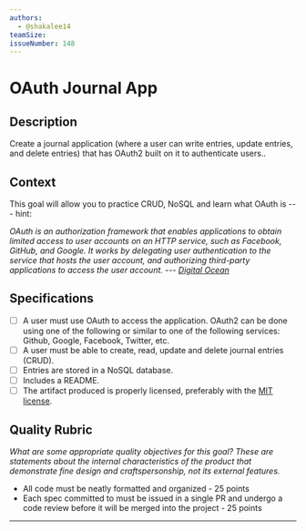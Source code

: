 ```yaml
---
authors:
  - @shakalee14
teamSize: 
issueNumber: 148
---
```


# OAuth Journal App

## Description

Create a journal application (where a user can write entries, update entries, and delete entries) that has OAuth2 built on it to authenticate users.. 

## Context

This goal will allow you to practice CRUD, NoSQL and learn what OAuth is --- hint:

_OAuth is an authorization framework that enables applications to obtain limited access to user accounts on an HTTP service, such as Facebook, GitHub, and Google. It works by delegating user authentication to the service that hosts the user account, and authorizing third-party applications to access the user account. --- [Digital Ocean](https://www.digitalocean.com/community/tutorials/an-introduction-to-oauth-2)_

## Specifications

- [ ] A user must use OAuth to access the application. OAuth2 can be done using one of the following or similar to one of the following services: Github, Google, Facebook, Twitter, etc.
- [ ] A user must be able to create, read, update and delete journal entries (CRUD).
- [ ] Entries are stored in a NoSQL database.
- [ ] Includes a README.
- [ ] The artifact produced is properly licensed, preferably with the [MIT license][mit-license].

## Quality Rubric

_What are some appropriate quality objectives for this goal? These are statements about the internal characteristics of the product that demonstrate fine design and craftspersonship, not its external features._

- All code must be neatly formatted and organized - 25 points
- Each spec committed to must be issued in a single PR and undergo a code review before it will be merged into the project - 25 points

---






[mit-license]: https://opensource.org/licenses/MIT
